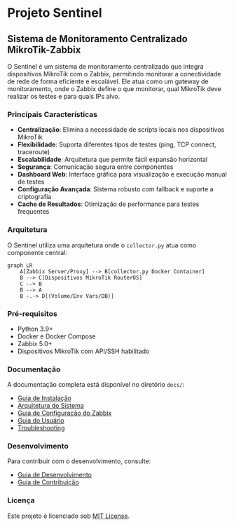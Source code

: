 # Projeto Sentinel

## Sistema de Monitoramento Centralizado MikroTik-Zabbix

O Sentinel é um sistema de monitoramento centralizado que integra dispositivos MikroTik com o Zabbix, permitindo monitorar a conectividade de rede de forma eficiente e escalável. Ele atua como um gateway de monitoramento, onde o Zabbix define o que monitorar, qual MikroTik deve realizar os testes e para quais IPs alvo.

### Principais Características

- **Centralização**: Elimina a necessidade de scripts locais nos dispositivos MikroTik
- **Flexibilidade**: Suporta diferentes tipos de testes (ping, TCP connect, traceroute)
- **Escalabilidade**: Arquitetura que permite fácil expansão horizontal
- **Segurança**: Comunicação segura entre componentes
- **Dashboard Web**: Interface gráfica para visualização e execução manual de testes
- **Configuração Avançada**: Sistema robusto com fallback e suporte a criptografia
- **Cache de Resultados**: Otimização de performance para testes frequentes

### Arquitetura

O Sentinel utiliza uma arquitetura onde o `collector.py` atua como componente central:

```mermaid
graph LR
    A[Zabbix Server/Proxy] --> B[collector.py Docker Container]
    B --> C[Dispositivos MikroTik RouterOS]
    C --> B
    B --> A
    B -.-> D[(Volume/Env Vars/DB)]
```

### Pré-requisitos

- Python 3.9+
- Docker e Docker Compose
- Zabbix 5.0+
- Dispositivos MikroTik com API/SSH habilitado

### Documentação

A documentação completa está disponível no diretório `docs/`:

- [Guia de Instalação](docs/guides/installation.md)
- [Arquitetura do Sistema](docs/architecture/system_architecture.md)
- [Guia de Configuração do Zabbix](docs/guides/zabbix_configuration.md)
- [Guia do Usuário](docs/guides/user_guide.md)
- [Troubleshooting](docs/guides/troubleshooting.md)

### Desenvolvimento

Para contribuir com o desenvolvimento, consulte:

- [Guia de Desenvolvimento](docs/development/development_guide.md)
- [Guia de Contribuição](docs/development/contribution_guide.md)

### Licença

Este projeto é licenciado sob [MIT License](LICENSE).
